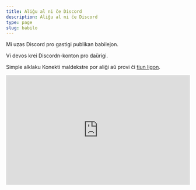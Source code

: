```yaml
---
title: Aliĝu al ni ĉe Discord
description: Aliĝu al ni ĉe Discord
type: page
slug: babilo
---
```


Mi uzas Discord pro gastigi publikan babilejon.

Vi devos krei Discordn-konton pro daŭrigi.

Simple alklaku Konekti maldekstre por aliĝi aŭ provi ĉi [tiun ligon](https://discord.gg/t7vd2NT).

<iframe src="https://discordapp.com/widget?id=608242475043389480&theme=dark" width="100%" height="300" allowtransparency="true" frameborder="0" sandbox="allow-popups allow-popups-to-escape-sandbox allow-same-origin allow-scripts"></iframe>
